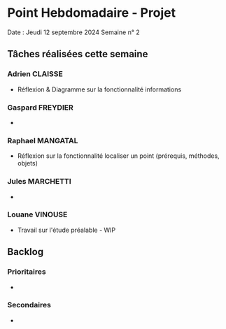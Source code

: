 # Point Hebdomadaire - Projet 

Date : Jeudi 12 septembre 2024
Semaine n° 2

## Tâches réalisées cette semaine

### Adrien CLAISSE
- Réflexion & Diagramme sur la fonctionnalité informations


### Gaspard FREYDIER 
- 

### Raphael MANGATAL
- Réflexion sur la fonctionnalité localiser un point (prérequis, méthodes, objets)

### Jules MARCHETTI
- 

### Louane VINOUSE
- Travail sur l'étude préalable - WIP

## Backlog

### Prioritaires
- 

### Secondaires
- 
